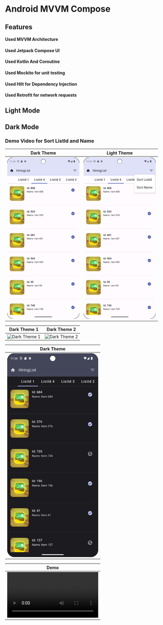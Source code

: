 # Android MVVM Compose 

## Features
#### Used MVVM Architecture
#### Used Jetpack Compose UI
#### Used Kotlin And Coroutine
#### Used Mockito for unit testing 
#### Used Hilt for Dependency Injection
#### Used Retrofit for network requests

## Light Mode

## Dark Mode

### Demo Video for Sort ListId and Name


| Dark Theme | Light Theme | 
|------------|-------------|
| ![Light Theme](newLightMode.png) | ![Light Theme](newSortIdName.png) |


<p align="center">

| Dark Theme 1 | Dark Theme 2 |
|--------------|--------------|
| <img src="newDarkMode1.png" alt="Dark Theme 1" width="300"> | <img src="newDarkMode2.png" alt="Dark Theme 2" width="300"> |

</p>

<p align="center">

| Dark Theme |
|------------|
| <img src="newDarkMode.png" alt="Dark Theme" width="300"> |

</p>


| Demo |
|------------|
| ![Demo](SortIdName.mp4) |
